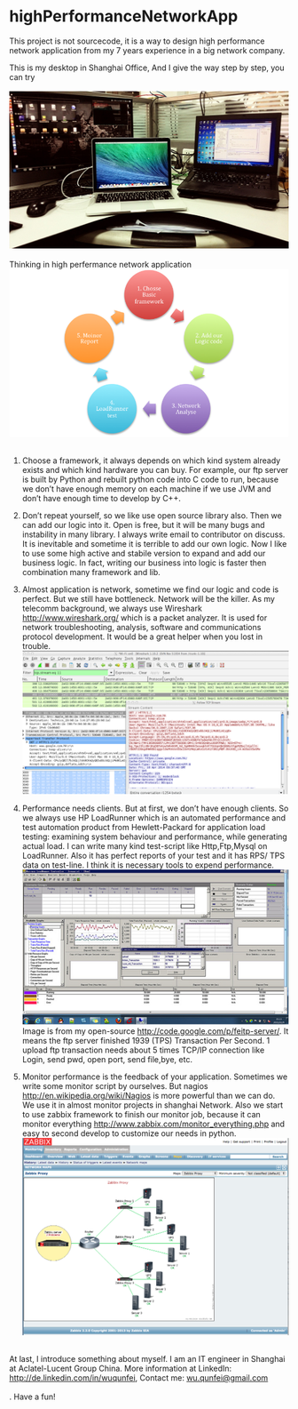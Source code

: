 highPerformanceNetworkApp
=========================
This project is not sourcecode, it is a way to design high performance network application from my 7 years experience in a big network company. <br>


This is my desktop in Shanghai Office, And I give the way step by step, you can try <br><br>
 ![image](https://raw.githubusercontent.com/wuqunfei/highPerformanceNetworkApp/master/myDesk.jpg)<br><br>
Thinking in high perfermance network application<br>
 ![image](https://raw.githubusercontent.com/wuqunfei/highPerformanceNetworkApp/master/logic.png)<br><br>
 
1. Choose a framework, it always depends on which kind system already exists and which kind hardware you can buy. For example, our ftp server is built by Python and rebuilt python code into C code to run, because we don’t have enough memory on each machine if we use JVM and don’t have enough time to develop by C++.<br>

2. Don’t repeat yourself, so we like use open source library also. Then we can add our logic into it. Open is free, but it will be many bugs and instability in many library. I always write email to contributor on discuss. It is inevitable and sometime it is terrible to add our own logic. Now I like to use some high active and stabile version to expand and add our business logic. In fact, writing our business into logic is faster then combination many framework and lib.<br>

3. Almost application is network, sometime we find our logic and code is perfect. But we still have bottleneck. Network will be the killer.  As my telecomm background, we always use Wireshark http://www.wireshark.org/ which is a packet analyzer. It is used for network troubleshooting, analysis, software and communications protocol development. It would be a great helper when you lost in trouble. <br>
![image](https://raw.githubusercontent.com/wuqunfei/highPerformanceNetworkApp/master/capture.png)<br>

4. Performance needs clients. But at first, we don’t have enough clients. So we always use HP LoadRunner which is an automated performance and test automation product from Hewlett-Packard for application load testing: examining system behaviour and performance, while generating actual load. I can write many kind test-script like Http,Ftp,Mysql on LoadRunner. Also it has perfect reports of your test and it has RPS/ TPS data on test-line. I think it is necessary tools to expend performance.<br>
![image](https://raw.githubusercontent.com/wuqunfei/highPerformanceNetworkApp/master/loadRunner.png)<br>
Image is from my open-source http://code.google.com/p/feitp-server/. It means the ftp server finished 1939 (TPS) Transaction Per Second. 1 upload ftp transaction needs about 5 times TCP/IP connection like Login, send pwd, open port, send file,bye, etc.<br>

5. Monitor performance is the feedback of your application. Sometimes we write some monitor script by ourselves. But nagios http://en.wikipedia.org/wiki/Nagios is more powerful than we can do. We use it in almost monitor projects in shanghai Network. Also we start to use zabbix framework to finish our monitor job, because it can monitor everything http://www.zabbix.com/monitor_everything.php and easy to second develop to customize our needs in python.<br>
![image](https://raw.githubusercontent.com/wuqunfei/highPerformanceNetworkApp/master/map.png)<br><br>

At last, I introduce something about myself. I am an IT engineer in Shanghai at Aclatel-Lucent Group China. More information at LinkedIn: http://de.linkedin.com/in/wuqunfei, Contact me: wu.qunfei@gmail.com <br><br>. Have a fun!
